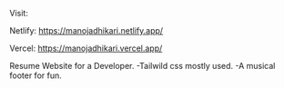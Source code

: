 Visit:

Netlify:
https://manojadhikari.netlify.app/

Vercel:
https://manojadhikari.vercel.app/

Resume Website for a Developer.
-Tailwild css mostly used. 
-A musical footer for fun.
